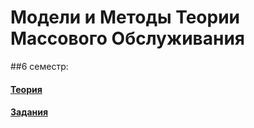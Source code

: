 # Модели и Методы Теории Массового Обслуживания

##6 семестр:
#### [Теория](https://drive.google.com/open?id=1XhzYVKf1hRP185pa692ZWC9hkX12XG1g)
#### [Задания](https://drive.google.com/open?id=1clfML5QWALmGEPXvWcWUEmVxdTe3vOEO)
